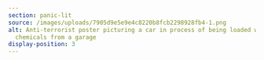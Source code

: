 ```yaml
---
section: panic-lit
source: /images/uploads/7905d9e5e9e4c8220b8fcb2298928fb4-1.png
alt: Anti-terrorist poster picturing a car in process of being loaded with
  chemicals from a garage
display-position: 3
---
```

